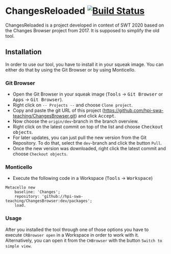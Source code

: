 # ChangesReloaded [![Build Status](https://travis-ci.org/HPI-SWA-Teaching/ChangesBrowser.svg?branch=team09)](https://travis-ci.org/HPI-SWA-Teaching/ChangesBrowser)

ChangesReloaded is a project developed in context of SWT 2020 based on the Changes Browser project from 2017. It is supposed to simplify the old tool.

## Installation
In order to use our tool, you have to install it in your squeak image. You can either do that by using the Git Browser or by using Monticello.

### Git Browser
- Open the Git Browser in your squeak image (<kbd>Tools</kbd> → <kbd>Git Browser</kbd> or <kbd>Apps</kbd> → <kbd>Git Browser</kbd>).
- Right click on `-- Projects --` and choose `Clone project`.
- Copy and paste the git URL of this project (https://github.com/hpi-swa-teaching/ChangesBrowser.git) and click <kbd>Accept</kbd>.
- Now choose the `origin/dev`-branch in the branch overview.
- Right click on the latest commit on top of the list and choose <kbd>Checkout objects</kbd>.
- For later updates, you can just pull the new version from the Git Repository. To do that, select the `dev`-branch and click the button `Pull`.
- Once the new version was downloaded, right click the latest commit and choose `Checkout objects`.

### Monticello
- Execute the following code in a Workspace (<kbd>Tools</kbd> → <kbd>Workspace</kbd>)
```smalltalk
Metacello new
    baseline: 'Changes';
    repository: 'github://hpi-swa-teaching/ChangesBrowser:dev/packages';
    load.
```

### Usage
After you installed the tool through one of those options you have to execute `CRBrowser open` in a Workspace in order to work with it. Alternatively, you can open it from the `CHBrowser` with the button `Switch to simple view`.

